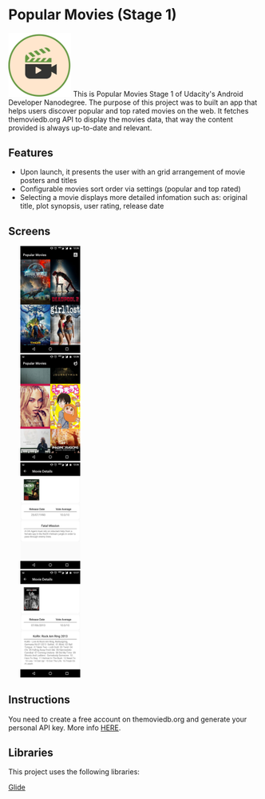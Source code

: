 Popular Movies (Stage 1)
======
<img src="https://github.com/ankitkesarwani/Popular-Movies/blob/master/Screens/movie.png" height="25%" width="25%"/>
This is Popular Movies Stage 1 of Udacity's Android Developer Nanodegree.
The purpose of this project was to built an app that helps users discover popular and top rated movies on the web.
It fetches themoviedb.org API to display the movies data, that way the content provided is always up-to-date and relevant.

Features
-----

- Upon launch, it presents the user with an grid arrangement of movie posters and titles
- Configurable movies sort order via settings (popular and top rated)
- Selecting a movie displays more detailed infomation such as: original title, plot synopsis, user rating, release date

Screens
------
<ul>
  <img src="https://github.com/ankitkesarwani/Popular-Movies/blob/master/Screens/Screenshot_20180617-123646.png" height="25%" width="25%"/></br>
  <img src="https://github.com/ankitkesarwani/Popular-Movies/blob/master/Screens/Screenshot_20180617-123654.png" height="25%" width="25%"/></br>
  <img src="https://github.com/ankitkesarwani/Popular-Movies/blob/master/Screens/Screenshot_20180617-123659.png" height="25%" width="25%"/></br>
  <img src="https://github.com/ankitkesarwani/Popular-Movies/blob/master/Screens/Screenshot_20180617-123705.png" height="25%" width="25%"/></br>
 </ul>

Instructions
------

You need to create a free account on themoviedb.org and generate your personal API key. More info [HERE](https://www.themoviedb.org/documentation/api).

Libraries
------

This project uses the following libraries:

[Glide](https://github.com/bumptech/glide)
